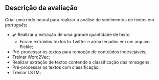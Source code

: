 ## Descrição da avaliação

Criar uma rede neural para realizar a análise de sentimentos de textos em *português*;

- :heavy_check_mark: Realizar a extração de uma grande quantidade de texto;
  - Foram extraídos textos to Twitter e armazenados em um arquivo Pickle;
- Pré-processar os textos para remoção de conteúdos indesejáveis;
- Treinar Word2Vec;
- Realizar extração de textos contendo a classificação das mnsagens;
- Pré-processar os textos com classificação;
- Treinar LSTM;
